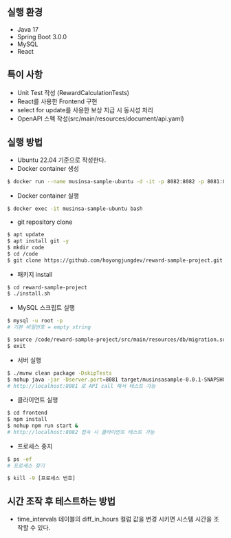 ## 실행 환경
- Java 17
- Spring Boot 3.0.0
- MySQL
- React

## 특이 사항
- Unit Test 작성 (RewardCalculationTests)
- React를 사용한 Frontend 구현
- select for update를 사용한 보상 지급 시 동시성 처리
- OpenAPI 스펙 작성(src/main/resources/document/api.yaml)

## 실행 방법
- Ubuntu 22.04 기준으로 작성한다.
- Docker container 생성
```bash
$ docker run --name musinsa-sample-ubuntu -d -it -p 8082:8082 -p 8081:8081 -p 8083:3306 ubuntu:22.04 bash
```

- Docker container 실행
```bash
$ docker exec -it musinsa-sample-ubuntu bash
```

- git repository clone
```bash
$ apt update
$ apt install git -y
$ mkdir code
$ cd /code
$ git clone https://github.com/hoyongjungdev/reward-sample-project.git
```

- 패키지 install
```bash
$ cd reward-sample-project
$ ./install.sh
```

- MySQL 스크립트 실행
```bash
$ mysql -u root -p
# 기본 비밀번호 = empty string

$ source /code/reward-sample-project/src/main/resources/db/migration.sql
$ exit
```

- 서버 실행
```bash
$ ./mvnw clean package -DskipTests
$ nohup java -jar -Dserver.port=8081 target/musinsasample-0.0.1-SNAPSHOT.jar &
# http://localhost:8081 로 API call 해서 테스트 가능
```

- 클라이언트 실행
```bash
$ cd frontend
$ npm install
$ nohup npm run start &
# http://localhost:8082 접속 시 클라이언트 테스트 가능
```

- 프로세스 중지
```bash
$ ps -ef
# 프로세스 찾기

$ kill -9 [프로세스 번호]
```

## 시간 조작 후 테스트하는 방법
- time_intervals 테이블의 diff_in_hours 컬럼 값을 변경 시키면 시스템 시간을 조작할 수 있다.
